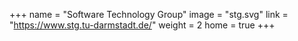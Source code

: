 +++
name = "Software Technology Group"
image = "stg.svg"
link = "https://www.stg.tu-darmstadt.de/"
weight = 2
home = true
+++
